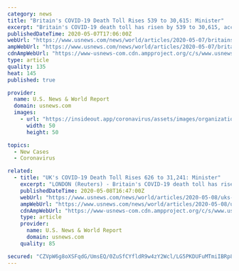 ```yaml
---
category: news
title: "Britain's COVID-19 Death Toll Rises 539 to 30,615: Minister"
excerpt: "Britain's COVID-19 death toll has risen by 539 to 30,615, according to figures announced on Thursday by foreign minister Dominic Raab. The figures, collated by government agency Public Health England and equivalents in Wales,"
publishedDateTime: 2020-05-07T17:06:00Z
webUrl: "https://www.usnews.com/news/world/articles/2020-05-07/britains-covid-19-death-toll-rises-539-to-30-615-minister"
ampWebUrl: "https://www.usnews.com/news/world/articles/2020-05-07/britains-covid-19-death-toll-rises-539-to-30-615-minister?context=amp"
cdnAmpWebUrl: "https://www-usnews-com.cdn.ampproject.org/c/s/www.usnews.com/news/world/articles/2020-05-07/britains-covid-19-death-toll-rises-539-to-30-615-minister?context=amp"
type: article
quality: 135
heat: 145
published: true

provider:
  name: U.S. News & World Report
  domain: usnews.com
  images:
    - url: "https://insideout.app/coronavirus/assets/images/organizations/usnews.com-50x50.jpg"
      width: 50
      height: 50

topics:
  - New Cases
  - Coronavirus

related:
  - title: "UK's COVID-19 Death Toll Rises 626 to 31,241: Minister"
    excerpt: "LONDON (Reuters) - Britain's COVID-19 death toll has risen by 626 to 31,241, according to figures announced on Friday by Environment Secretary George Eustice. The figures, collated by government agency Public Health England and equivalents in Wales,"
    publishedDateTime: 2020-05-08T16:47:00Z
    webUrl: "https://www.usnews.com/news/world/articles/2020-05-08/uks-covid-19-death-toll-rises-626-to-31-241-minister"
    ampWebUrl: "https://www.usnews.com/news/world/articles/2020-05-08/uks-covid-19-death-toll-rises-626-to-31-241-minister?context=amp"
    cdnAmpWebUrl: "https://www-usnews-com.cdn.ampproject.org/c/s/www.usnews.com/news/world/articles/2020-05-08/uks-covid-19-death-toll-rises-626-to-31-241-minister?context=amp"
    type: article
    provider:
      name: U.S. News & World Report
      domain: usnews.com
    quality: 85

secured: "CZVpW6g8oXSFqdG/UmsEQ/0ZuSfCYfldR9w4zY2Wcl/LG5PKDUFuMTmiIBRp8Cqn+wf+aMZGROSVn/1q0PPAUeQFTL/pej6EGcpf1UUZf3UfDm6nU8AjYtVfXwbVHydrcdHW3qKy/VeKsrpDZYHhFZ34bl4KAt06CCYF65Rm/fLiWGR4V9P04Bu3IMgzepc49jvtzZG/h2q0WoZRqsbISr/FTwkXzi7yllJs32CDL9/5x8ZFAslUiwvRU0umXomiQVZuTBRWJyDQS8fTEPxOWX/G9rTS28o0jvhzf1qIZ3sL1Go3u9oIe6J5LlAHOy0xEpKV0o/C0N1cB4FI7ZVYOdM9d3rT7/ILDskLVtHgt4vheXj0dXjjYUQcD+Jdr2p7Do0eU0xU+xqNvpS6UOWYXghONF0/N36U89kEX2hRsF+BWwLNEO42PjjI/zCI6X3QFxlU9rzzSOb8m6hodlh5E7R34AanNQBzBKo/1W2FydQ=;z/z/3FOPGz94qCeXr80dqA=="
---
```


